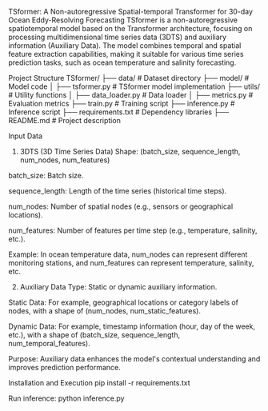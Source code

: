 TSformer: A Non-autoregressive Spatial-temporal Transformer for 30-day Ocean Eddy-Resolving Forecasting
TSformer is a non-autoregressive spatiotemporal model based on the Transformer architecture, focusing on processing multidimensional time series data (3DTS) and auxiliary information (Auxiliary Data). The model combines temporal and spatial feature extraction capabilities, making it suitable for various time series prediction tasks, such as ocean temperature and salinity forecasting.

Project Structure
TSformer/
├── data/                    # Dataset directory
├── model/                   # Model code
│   ├── tsformer.py          # TSformer model implementation
├── utils/                   # Utility functions
│   ├── data_loader.py       # Data loader
│   ├── metrics.py           # Evaluation metrics
├── train.py                 # Training script
├── inference.py             # Inference script
├── requirements.txt         # Dependency libraries
├── README.md                # Project description


Input Data
1. 3DTS (3D Time Series Data)
Shape: (batch_size, sequence_length, num_nodes, num_features)

batch_size: Batch size.

sequence_length: Length of the time series (historical time steps).

num_nodes: Number of spatial nodes (e.g., sensors or geographical locations).

num_features: Number of features per time step (e.g., temperature, salinity, etc.).

Example: In ocean temperature data, num_nodes can represent different monitoring stations, and num_features can represent temperature, salinity, etc.

2. Auxiliary Data
Type: Static or dynamic auxiliary information.

Static Data: For example, geographical locations or category labels of nodes, with a shape of (num_nodes, num_static_features).

Dynamic Data: For example, timestamp information (hour, day of the week, etc.), with a shape of (batch_size, sequence_length, num_temporal_features).

Purpose: Auxiliary data enhances the model's contextual understanding and improves prediction performance.

Installation and Execution
pip install -r requirements.txt

Run inference:
python inference.py
